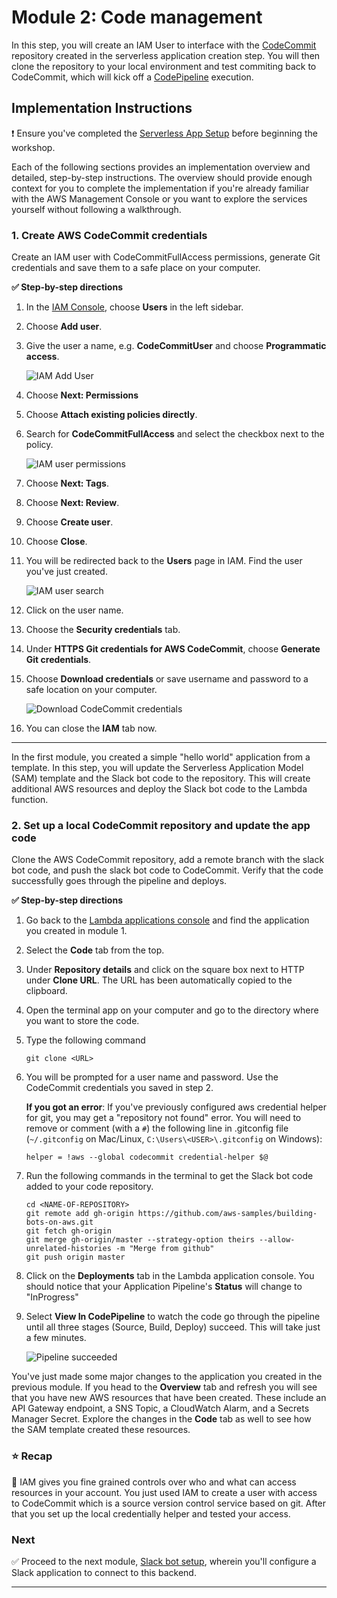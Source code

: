 # Module 2: Code management

In this step, you will create an IAM User to interface with the [CodeCommit][codecommit] repository created in the serverless application creation step. You will then clone the repository to your local environment and test commiting back to CodeCommit, which will kick off a [CodePipeline][codepipeline] execution.

## Implementation Instructions

:heavy_exclamation_mark: Ensure you've completed the [Serverless App Setup][serverless-app-setup] before beginning
the workshop.

Each of the following sections provides an implementation overview and detailed, step-by-step instructions. The overview should provide enough context for you to complete the implementation if you're already familiar with the AWS Management Console or you want to explore the services yourself without following a walkthrough.

### 1. Create AWS CodeCommit credentials
Create an IAM user with CodeCommitFullAccess permissions, generate Git credentials and save them to a safe place on your computer.

**:white_check_mark: Step-by-step directions**

1. In the [IAM Console][iam-console], choose **Users** in the left sidebar.
1. Choose **Add user**.
1. Give the user a name, e.g. **CodeCommitUser** and choose **Programmatic access**.

    ![IAM Add User](../images/iam-add-user.png)

1. Choose **Next: Permissions**
1. Choose **Attach existing policies directly**.
1. Search for **CodeCommitFullAccess** and select the checkbox next to the policy.

    ![IAM user permissions](../images/iam-user-permissions.png)

1. Choose **Next: Tags**.
1. Choose **Next: Review**.
1. Choose **Create user**.
1. Choose **Close**.
1. You will be redirected back to the **Users** page in IAM. Find the user you've just created.

    ![IAM user search](../images/iam-find-user.png)

1. Click on the user name.
1. Choose the **Security credentials** tab.
1. Under **HTTPS Git credentials for AWS CodeCommit**, choose **Generate Git credentials**.
1. Choose **Download credentials** or save username and password to a safe location on your computer.

    ![Download CodeCommit credentials](../images/permissions-codecommit-creds-generated.png)
1. You can close the **IAM** tab now.

---
In the first module, you created a simple "hello world" application from a template. In this step, you will update the Serverless Application Model (SAM) template and the Slack bot code to the repository. This will create additional AWS resources and deploy the Slack bot code to the Lambda function.

### 2. Set up a local CodeCommit repository and update the app code
Clone the AWS CodeCommit repository, add a remote branch with the slack bot code, and push the slack bot code to CodeCommit. Verify that the code successfully goes through the pipeline and deploys.

**:white_check_mark: Step-by-step directions**

1. Go back to the [Lambda applications console][lambda-apps] and find the application you created in module 1.
1. Select the **Code** tab from the top.
1. Under **Repository details** and click on the square box next to HTTP under **Clone URL**. The URL has been automatically copied to the clipboard.
1. Open the terminal app on your computer and go to the directory where you want to store the code.
1. Type the following command 
    ```
    git clone <URL>
    ```
1. You will be prompted for a user name and password. Use the CodeCommit credentials you saved in step 2.

    **If you got an error**: If you've previously configured aws credential helper for git, you may get a "repository not found" error. You will need to remove or comment (with a `#`) the following line in .gitconfig file (`~/.gitconfig` on Mac/Linux, `C:\Users\<USER>\.gitconfig` on Windows):
    ```
    helper = !aws --global codecommit credential-helper $@
    ```
1. Run the following commands in the terminal to get the Slack bot code added to your code repository.
    ```
    cd <NAME-OF-REPOSITORY>
    git remote add gh-origin https://github.com/aws-samples/building-bots-on-aws.git
    git fetch gh-origin
    git merge gh-origin/master --strategy-option theirs --allow-unrelated-histories -m "Merge from github"
    git push origin master
    ```
1. Click on the **Deployments** tab in the Lambda application console. You should notice that your Application Pipeline's **Status** will change to "InProgress"
1. Select **View In CodePipeline** to watch the code go through the pipeline until all three stages (Source, Build, Deploy) succeed. This will take just a few minutes.

    ![Pipeline succeeded](../images/code-pipeline-success.png)
    
You've just made some major changes to the application you created in the previous module. If you head to the **Overview** tab and refresh you will see that you have new AWS resources that have been created. These include an API Gateway endpoint, a SNS Topic, a CloudWatch Alarm, and a Secrets Manager Secret. Explore the changes in the **Code** tab as well to see how the SAM template created these resources.

### :star: Recap

:wrench: IAM gives you fine grained controls over who and what can access resources in your account. You just used IAM to create a user with access to CodeCommit which is a source version control service based on git. After that you set up the local credentially helper and tested your access.

### Next

:white_check_mark: Proceed to the next module, [Slack bot setup][setup-chatbot], wherein you'll configure a Slack application to connect to this backend.

---
[cognito]: https://aws.amazon.com/cognito/
[lambda]: https://aws.amazon.com/lambda/
[api-gw]: https://aws.amazon.com/api-gateway/
[s3]: https://aws.amazon.com/s3/
[dynamodb]: https://aws.amazon.com/dynamodb/
[secrets-manager]: https://aws.amazon.com/secrets-manager/
[sns]: https://aws.amazon.com/sns/
[cloudwatch]: https://aws.amazon.com/cloudwatch/
[chatbot]: https://aws.amazon.com/chatbot/
[aws-sam]: https://aws.amazon.com/serverless/sam/
[codepipeline]: https://aws.amazon.com/codepipeline/
[codecommit]: https://aws.amazon.com/codecommit/
[codebuild]: https://aws.amazon.com/codebuild/
[cloudformation]: https://aws.amazon.com/cloudformation/
[aws-console]: https://console.aws.amazon.com
[iam-console]: https://console.aws.amazon.com/iam/home
[lambda-console]: https://console.aws.amazon.com/lambda/home
[cfn-console]: https://console.aws.amazon.com/cloudformation/home
[s3-console]: https://console.aws.amazon.com/s3/home
[chatbot-console]: https://console.aws.amazon.com/chatbot/home
[api-slack]: https://api.slack.com
[lambda-apps]: https://us-east-2.console.aws.amazon.com/lambda/home?region=us-east-2#/applications

[setup]: ../00_Setup/
[cleanup]: ../01_Cleanup/
[serverless-app-setup]: ../1_ServerlessAppSetup/
[code-management]: ../2_CodeManagement/
[setup-chatbot]: ../3_ChatBot/
[notifications]: ../4_AWSNotifications/